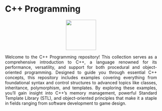 # C++ Programming
<div align="center">
<img src="https://cdn.worldvectorlogo.com/logos/c.svg" width="100" height="auto">
</div>
<p align="justify">Welcome to the C++ Programming repository! This collection serves as a comprehensive introduction to C++, a language renowned for its performance, versatility, and support for both procedural and object-oriented programming. Designed to guide you through essential C++ concepts, this repository includes examples covering everything from foundational syntax and control structures to advanced topics like classes, inheritance, polymorphism, and templates. By exploring these examples, you’ll gain insight into C++’s memory management, powerful Standard Template Library (STL), and object-oriented principles that make it a staple in fields ranging from software development to game design.</p>
